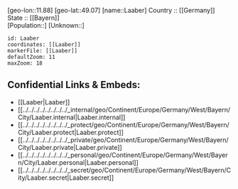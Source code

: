 ﻿---
location: [49.07,11.88] 
mapzoom: [7,12] 
mapmarker: city 
type: City
tags:
- geo/City


SpocWebEntityId: 31770
isDeleted: false
confidential: public

---
[geo-lon::11.88] 
[geo-lat::49.07] 
[name::Laaber] 
Country :: [[Germany]]  
State :: [[Bayern]]  
[Population::] 
[Unknown::] 


```leaflet
id: Laaber
coordinates: [[Laaber]] 
markerFile: [[Laaber]] 
defaultZoom: 11 
maxZoom: 18
```


## Confidential Links & Embeds: 
- [[Laaber|Laaber]]  
- [[../../../../../../../../_internal/geo/Continent/Europe/Germany/West/Bayern/City/Laaber.internal|Laaber.internal]] 
- [[../../../../../../../../_protect/geo/Continent/Europe/Germany/West/Bayern/City/Laaber.protect|Laaber.protect]] 
- [[../../../../../../../../_private/geo/Continent/Europe/Germany/West/Bayern/City/Laaber.private|Laaber.private]] 
- [[../../../../../../../../_personal/geo/Continent/Europe/Germany/West/Bayern/City/Laaber.personal|Laaber.personal]] 
- [[../../../../../../../../_secret/geo/Continent/Europe/Germany/West/Bayern/City/Laaber.secret|Laaber.secret]] 
